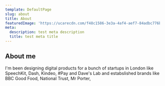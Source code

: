 ```yaml
---
template: DefaultPage
slug: about
title: About
featuredImage: 'https://ucarecdn.com/f48c1586-3e3a-4af4-aef7-84adbc776b52/'
meta:
  description: test meta description
  title: test meta title
---
```

## About me

I'm been designing digital products for a bunch of startups in London like SpeechKit, Dash, Kindeo, #Pay and Dave's Lab and estabslished brands like BBC Good Food, National Trust, Mr Porter,
